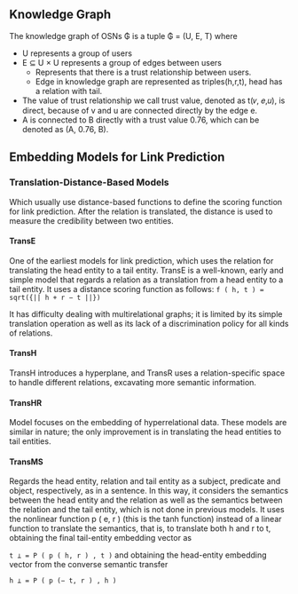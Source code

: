 ## Knowledge Graph

The knowledge graph of OSNs ₲ is a tuple ₲ = (U, E, T) where 

- U represents a group of users
- E ⊆ U × U represents a group of edges between users
	- Represents that there is a trust relationship between users. 
	- Edge in knowledge graph are represented as triples(h,r,t), head has a relation with tail. 
- The value of trust relationship we call trust value, denoted as t(𝑣, 𝑒,𝑢), is direct, because of v and u are connected directly by the edge e. 
- A is connected to B directly with a trust value 0.76, which can be denoted as (A, 0.76, B).

## Embedding Models for Link Prediction

### Translation-Distance-Based Models

Which usually use distance-based functions to define the scoring function for link prediction. After the relation is translated, the distance is used to measure the credibility between two entities.

#### TransE 
One of the earliest models for link prediction, which uses the relation for translating the head entity to a tail entity.  TransE is a well-known, early and simple model that regards a relation as a translation from a head entity to a tail entity. It uses a distance scoring function as follows:
``f ( h, t ) = sqrt({|| h + r − t ||})``

It has difficulty dealing with multirelational graphs; it is limited by its simple translation operation as well as its lack of a discrimination policy for all kinds of relations. 

#### TransH 
TransH introduces a hyperplane, and TransR uses a relation-specific space to handle different relations, excavating more semantic information. 

#### TransHR 
Model focuses on the embedding of hyperrelational data. These models are similar in nature; the only improvement is in translating the head entities to tail entities.

#### TransMS 
Regards the head entity, relation and tail entity as a subject, predicate and object, respectively, as in a sentence. In this way, it considers the semantics between the head entity and the relation as well as the semantics between the relation and the tail entity, which is not done in previous models. It uses the nonlinear function p ( e, r ) (this is the tanh function) instead of a linear function to translate the semantics, that is, to translate both h and r to t, obtaining the final tail-entity embedding vector as 

``t ⊥ = P ( p ( h, r ) , t )``
and obtaining the head-entity embedding vector from the converse semantic transfer

``h ⊥ = P ( p (− t, r ) , h )``
